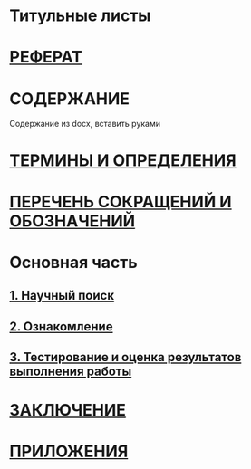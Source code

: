 # Титульные листы

# [РЕФЕРАТ](./main/referat.md)

# СОДЕРЖАНИЕ

Содержание из docx, вставить руками

# [ТЕРМИНЫ И ОПРЕДЕЛЕНИЯ](./main/terms_and_definitions.md)

# [ПЕРЕЧЕНЬ СОКРАЩЕНИЙ И ОБОЗНАЧЕНИЙ](./main/abbreviations.md)

# Основная часть

## [1. Научный поиск](./main/scientific_search.md)

## [2. Ознакомление](./main/familiarization.md)

## [3. Тестирование и оценка результатов выполнения работы](./main/tests_final.md)

# [ЗАКЛЮЧЕНИЕ](./main/conclusion.md)

# [ПРИЛОЖЕНИЯ](./main/attachments.md)